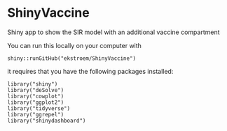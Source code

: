 # ShinyVaccine

Shiny app to show the SIR model with an additional vaccine compartment

You can run this locally on your computer with 

```{r}
shiny::runGitHub("ekstroem/ShinyVaccine")
```

it requires that you have the following packages installed:

```{r}
library("shiny")
library("deSolve")
library("cowplot")
library("ggplot2")
library("tidyverse")
library("ggrepel")
library("shinydashboard")
```